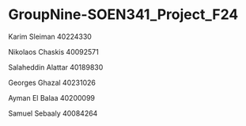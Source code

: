 # GroupNine-SOEN341_Project_F24
Karim Sleiman 40224330

Nikolaos Chaskis 40092571

Salaheddin Alattar 40189830

Georges Ghazal 40231026

Ayman El Balaa 40200099

Samuel Sebaaly 40084264
